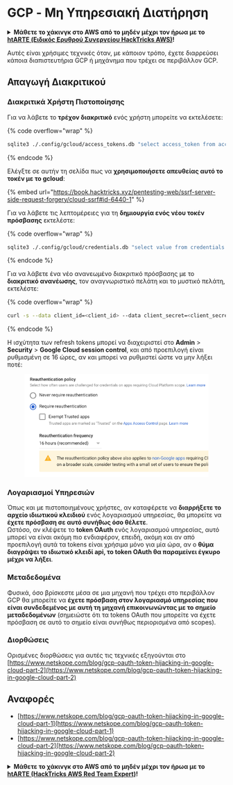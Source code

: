 # GCP - Μη Υπηρεσιακή Διατήρηση

<details>

<summary><strong>Μάθετε το χάκινγκ στο AWS από το μηδέν μέχρι τον ήρωα με το</strong> <a href="https://training.hacktricks.xyz/courses/arte"><strong>htARTE (Ειδικός Ερυθρού Συνεργείου HackTricks AWS)</strong></a><strong>!</strong></summary>

Άλλοι τρόποι υποστήριξης των HackTricks:

* Αν θέλετε να δείτε την **εταιρεία σας να διαφημίζεται στα HackTricks** ή να **κατεβάσετε το HackTricks σε μορφή PDF** ελέγξτε τα [**ΣΧΕΔΙΑ ΣΥΝΔΡΟΜΗΣ**](https://github.com/sponsors/carlospolop)!
* Αποκτήστε το [**επίσημο PEASS & HackTricks swag**](https://peass.creator-spring.com)
* Ανακαλύψτε [**Την Οικογένεια PEASS**](https://opensea.io/collection/the-peass-family), τη συλλογή μας από αποκλειστικά [**NFTs**](https://opensea.io/collection/the-peass-family)
* **Εγγραφείτε στη** 💬 [**ομάδα Discord**](https://discord.gg/hRep4RUj7f) ή στη [**ομάδα telegram**](https://t.me/peass) ή **ακολουθήστε** μας στο **Twitter** 🐦 [**@hacktricks\_live**](https://twitter.com/hacktricks\_live)**.**
* **Μοιραστείτε τα χάκινγκ κόλπα σας υποβάλλοντας PRs στα** [**HackTricks**](https://github.com/carlospolop/hacktricks) και [**HackTricks Cloud**](https://github.com/carlospolop/hacktricks-cloud) αποθετήρια στο GitHub.

</details>

Αυτές είναι χρήσιμες τεχνικές όταν, με κάποιον τρόπο, έχετε διαρρεύσει κάποια διαπιστευτήρια GCP ή μηχάνημα που τρέχει σε περιβάλλον GCP.

## Απαγωγή Διακριτικού

### Διακριτικά Χρήστη Πιστοποίησης

Για να λάβετε το **τρέχον διακριτικό** ενός χρήστη μπορείτε να εκτελέσετε: 

{% code overflow="wrap" %}
```bash
sqlite3 ./.config/gcloud/access_tokens.db "select access_token from access_tokens where account_id='<email>';"
```
{% endcode %}

Ελέγξτε σε αυτήν τη σελίδα πως να **χρησιμοποιήσετε απευθείας αυτό το τοκέν με το gcloud**:

{% embed url="https://book.hacktricks.xyz/pentesting-web/ssrf-server-side-request-forgery/cloud-ssrf#id-6440-1" %}

Για να λάβετε τις λεπτομέρειες για τη **δημιουργία ενός νέου τοκέν πρόσβασης** εκτελέστε: 

{% code overflow="wrap" %}
```bash
sqlite3 ./.config/gcloud/credentials.db "select value from credentials where account_id='<email>';"
```
{% endcode %}

Για να λάβετε ένα νέο ανανεωμένο διακριτικό πρόσβασης με το **διακριτικό ανανέωσης**, τον αναγνωριστικό πελάτη και το μυστικό πελάτη, εκτελέστε: 

{% code overflow="wrap" %}
```bash
curl -s --data client_id=<client_id> --data client_secret=<client_secret> --data grant_type=refresh_token --data refresh_token=<refresh_token> --data scope="https://www.googleapis.com/auth/cloud-platform https://www.googleapis.com/auth/accounts.reauth" https://www.googleapis.com/oauth2/v4/token
```
{% endcode %}

Η ισχύτητα των refresh tokens μπορεί να διαχειριστεί στο **Admin** > **Security** > **Google Cloud session control**, και από προεπιλογή είναι ρυθμισμένη σε 16 ώρες, αν και μπορεί να ρυθμιστεί ώστε να μην λήξει ποτέ:

<figure><img src="../../../.gitbook/assets/image (2) (1).png" alt=""><figcaption></figcaption></figure>

### Λογαριασμοί Υπηρεσιών

Όπως και με πιστοποιημένους χρήστες, αν καταφέρετε να **διαρρήξετε το αρχείο ιδιωτικού κλειδιού** ενός λογαριασμού υπηρεσίας, θα μπορείτε να **έχετε πρόσβαση σε αυτό συνήθως όσο θέλετε**.\
Ωστόσο, αν κλέψετε το **token OAuth** ενός λογαριασμού υπηρεσίας, αυτό μπορεί να είναι ακόμη πιο ενδιαφέρον, επειδή, ακόμη και αν από προεπιλογή αυτά τα tokens είναι χρήσιμα μόνο για μία ώρα, αν ο **θύμα διαγράψει το ιδιωτικό κλειδί api, το token OAuth θα παραμείνει έγκυρο μέχρι να λήξει**.

### Μεταδεδομένα

Φυσικά, όσο βρίσκεστε μέσα σε μια μηχανή που τρέχει στο περιβάλλον GCP θα μπορείτε να **έχετε πρόσβαση στον λογαριασμό υπηρεσίας που είναι συνδεδεμένος με αυτή τη μηχανή επικοινωνώντας με το σημείο μεταδεδομένων** (σημειώστε ότι τα tokens OAuth που μπορείτε να έχετε πρόσβαση σε αυτό το σημείο είναι συνήθως περιορισμένα από scopes).

### Διορθώσεις

Ορισμένες διορθώσεις για αυτές τις τεχνικές εξηγούνται στο [https://www.netskope.com/blog/gcp-oauth-token-hijacking-in-google-cloud-part-2](https://www.netskope.com/blog/gcp-oauth-token-hijacking-in-google-cloud-part-2)

## Αναφορές

* [https://www.netskope.com/blog/gcp-oauth-token-hijacking-in-google-cloud-part-1](https://www.netskope.com/blog/gcp-oauth-token-hijacking-in-google-cloud-part-1)
* [https://www.netskope.com/blog/gcp-oauth-token-hijacking-in-google-cloud-part-2](https://www.netskope.com/blog/gcp-oauth-token-hijacking-in-google-cloud-part-2)

<details>

<summary><strong>Μάθετε το χάκινγκ στο AWS από το μηδέν μέχρι τον ήρωα με το</strong> <a href="https://training.hacktricks.xyz/courses/arte"><strong>htARTE (HackTricks AWS Red Team Expert)</strong></a><strong>!</strong></summary>

Άλλοι τρόποι υποστήριξης του HackTricks:

* Αν θέλετε να δείτε την **εταιρεία σας διαφημισμένη στο HackTricks** ή να **κατεβάσετε το HackTricks σε μορφή PDF** ελέγξτε τα [**ΣΧΕΔΙΑ ΣΥΝΔΡΟΜΗΣ**](https://github.com/sponsors/carlospolop)!
* Αποκτήστε το [**επίσημο PEASS & HackTricks swag**](https://peass.creator-spring.com)
* Ανακαλύψτε [**την Οικογένεια PEASS**](https://opensea.io/collection/the-peass-family), τη συλλογή μας από αποκλειστικά [**NFTs**](https://opensea.io/collection/the-peass-family)
* **Εγγραφείτε** στην 💬 [**ομάδα Discord**](https://discord.gg/hRep4RUj7f) ή στην [**ομάδα τηλεγραφήματος**](https://t.me/peass) ή **ακολουθήστε** μας στο **Twitter** 🐦 [**@hacktricks\_live**](https://twitter.com/hacktricks\_live)**.**
* **Μοιραστείτε τα χάκινγκ σας υποβάλλοντας PRs στα** [**HackTricks**](https://github.com/carlospolop/hacktricks) και [**HackTricks Cloud**](https://github.com/carlospolop/hacktricks-cloud) αποθετήρια του github.

</details>

